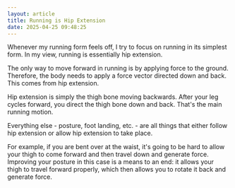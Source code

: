 ```yaml
---
layout: article
title: Running is Hip Extension
date: 2025-04-25 09:48:25
---
```

W﻿henever my running form feels off, I try to focus on running in its simplest form.  In my view, running is essentially hip extension.  

The only way to move forward in running is by applying force to the ground.  Therefore, the body needs to apply a force vector directed down and back.  This comes from hip extension.

H﻿ip extension is simply the thigh bone moving backwards.  After your leg cycles forward, you direct the thigh bone down and back.  That's the main running motion.

E﻿verything else - posture, foot landing, etc. - are all things that either follow hip extension or allow hip extension to take place.

F﻿or example, if you are bent over at the waist, it's going to be hard to allow your thigh to come forward and then travel down and generate force.  Improving your posture in this case is a means to an end: it allows your thigh to travel forward properly, which then allows you to rotate it back and generate force.